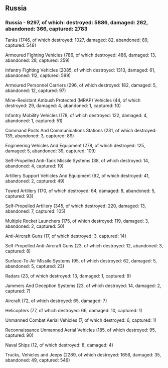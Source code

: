 
 
 ## Russia
 
 ### Russia - 9297, of which: destroyed: 5886, damaged: 262, abandoned: 366, captured: 2783

 

 

 Tanks (1746, of which destroyed: 1027, damaged: 82, abandoned: 89, captured: 548)

 Armoured Fighting Vehicles (786, of which destroyed: 486, damaged: 13, abandoned: 28, captured: 259)

 Infantry Fighting Vehicles (2085, of which destroyed: 1313, damaged: 61, abandoned: 112, captured: 599)

 Armoured Personnel Carriers (296, of which destroyed: 182, damaged: 5, abandoned: 12, captured: 97)

 Mine-Resistant Ambush Protected (MRAP) Vehicles (44, of which destroyed: 29, damaged: 4, abandoned: 1, captured: 10)

 Infantry Mobility Vehicles (178, of which destroyed: 122, damaged: 4, abandoned: 1, captured: 51)

 Command Posts And Communications Stations (231, of which destroyed: 139, abandoned: 3, captured: 89)

 Engineering Vehicles And Equipment (278, of which destroyed: 125, damaged: 5, abandoned: 39, captured: 109)

 Self-Propelled Anti-Tank Missile Systems (38, of which destroyed: 14, abandoned: 4, captured: 19)

 Artillery Support Vehicles And Equipment (92, of which destroyed: 41, abandoned: 2, captured: 49)

 Towed Artillery (170, of which destroyed: 64, damaged: 8, abandoned: 5, captured: 93)

 Self-Propelled Artillery (345, of which destroyed: 220, damaged: 13, abandoned: 7, captured: 105)

 Multiple Rocket Launchers (175, of which destroyed: 119, damaged: 3, abandoned: 2, captured: 50)

 Anti-Aircraft Guns (17, of which destroyed: 3, captured: 14)

 Self-Propelled Anti-Aircraft Guns (23, of which destroyed: 12, abandoned: 3, captured: 8)

 Surface-To-Air Missile Systems (95, of which destroyed: 62, damaged: 5, abandoned: 5, captured: 23)

 Radars (23, of which destroyed: 13, damaged: 1, captured: 9)

 Jammers And Deception Systems (23, of which destroyed: 14, damaged: 2, captured: 7)

 Aircraft (72, of which destroyed: 65, damaged: 7)

 Helicopters (77, of which destroyed: 66, damaged: 10, captured: 1)

 Unmanned Combat Aerial Vehicles (7, of which destroyed: 6, captured: 1)

 Reconnaissance Unmanned Aerial Vehicles (185, of which destroyed: 95, captured: 90)

 Naval Ships (12, of which destroyed: 8, damaged: 4)

 Trucks, Vehicles and Jeeps (2289, of which destroyed: 1656, damaged: 35, abandoned: 49, captured: 546)

